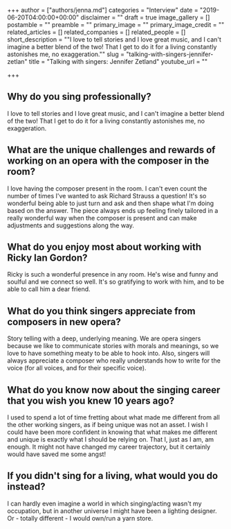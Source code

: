 +++
author = ["authors/jenna.md"]
categories = "Interview"
date = "2019-06-20T04:00:00+00:00"
disclaimer = ""
draft = true
image_gallery = []
postamble = ""
preamble = ""
primary_image = ""
primary_image_credit = ""
related_articles = []
related_companies = []
related_people = []
short_description = "\"I love to tell stories and I love great music, and I can't imagine a better blend of the two! That I get to do it for a living constantly astonishes me, no exaggeration.\""
slug = "talking-with-singers-jennifer-zetlan"
title = "Talking with singers: Jennifer Zetland"
youtube_url = ""

+++
## Why do you sing professionally?

I love to tell stories and I love great music, and I can't imagine a better blend of the two! That I get to do it for a living constantly astonishes me, no exaggeration.

## What are the unique challenges and rewards of working on an opera with the composer in the room?

I love having the composer present in the room. I can't even count the number of times I've wanted to ask Richard Strauss a question! It's so wonderful being able to just turn and ask and then shape what I'm doing based on the answer. The piece always ends up feeling finely tailored in a really wonderful way when the composer is present and can make adjustments and suggestions along the way.

## What do you enjoy most about working with Ricky Ian Gordon?

Ricky is such a wonderful presence in any room. He's wise and funny and soulful and we connect so well. It's so gratifying to work with him, and to be able to call him a dear friend.

## What do you think singers appreciate from composers in new opera?

Story telling with a deep, underlying meaning. We are opera singers because we like to communicate stories with morals and meanings, so we love to have something meaty to be able to hook into. Also, singers will always appreciate a composer who really understands how to write for the voice (for all voices, and for their specific voice).

## What do you know now about the singing career that you wish you knew 10 years ago?

I used to spend a lot of time fretting about what made me different from all the other working singers, as if being unique was not an asset. I wish I could have been more confident in knowing that what makes me different and unique is exactly what I should be relying on. That I, just as I am, am enough. It might not have changed my career trajectory, but it certainly would have saved me some angst!

## If you didn't sing for a living, what would you do instead?

I can hardly even imagine a world in which singing/acting wasn't my occupation, but in another universe I might have been a lighting designer. Or - totally different - I would own/run a yarn store.